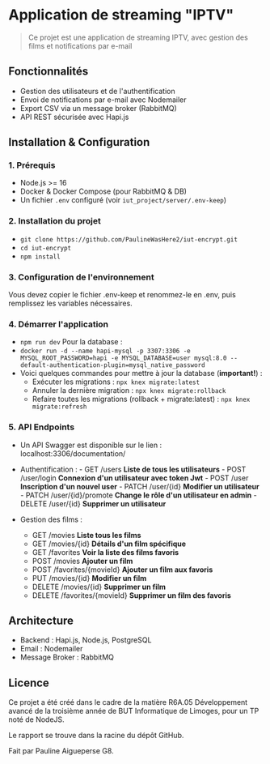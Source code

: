# Application de streaming "IPTV"

> Ce projet est une application de streaming IPTV, avec gestion des films et notifications par e-mail

## Fonctionnalités
  - Gestion des utilisateurs et de l'authentification  
  - Envoi de notifications par e-mail avec Nodemailer  
  - Export CSV via un message broker (RabbitMQ)  
  - API REST sécurisée avec Hapi.js  

## Installation & Configuration

### 1. Prérequis
- Node.js >= 16
- Docker & Docker Compose (pour RabbitMQ & DB)
- Un fichier `.env` configuré (voir `iut_project/server/.env-keep`)

### 2. Installation du projet
  - `git clone https://github.com/PaulineWasHere2/iut-encrypt.git`
  - `cd iut-encrypt`
  - `npm install`

### 3. Configuration de l'environnement
Vous devez copier le fichier .env-keep et renommez-le en .env, puis remplissez les variables nécessaires.

### 4. Démarrer l'application
  - `npm run dev`
Pour la database :
  - `docker run -d --name hapi-mysql -p 3307:3306 -e MYSQL_ROOT_PASSWORD=hapi -e MYSQL_DATABASE=user mysql:8.0 --default-authentication-plugin=mysql_native_password`
  - Voici quelques commandes pour mettre à jour la database (**important!**) :
    - Exécuter les migrations :
        `npx knex migrate:latest`
    - Annuler la dernière migration :
        `npx knex migrate:rollback`
    - Refaire toutes les migrations (rollback + migrate:latest) :
        `npx knex migrate:refresh`

### 5. API Endpoints
  - Un API Swagger est disponible sur le lien : localhost:3306/documentation/
  -  Authentification :
    -  GET /users **Liste de tous les utilisateurs**
    -  POST	/user/login	**Connexion d'un utilisateur avec token Jwt**
    -  POST	/user	**Inscription d'un nouvel user**
    -  PATCH /user/{id} **Modifier un utilisateur**
    -  PATCH /user/{id}/promote **Change le rôle d'un utilisateur en admin**
    -  DELETE /user/{id} **Supprimer un utilisateur**
  
  - Gestion des films :
    - GET	/movies	**Liste tous les films**
    - GET	/movies/{id}	**Détails d'un film spécifique**
    - GET /favorites **Voir la liste des films favoris**
    - POST /movies	**Ajouter un film**
    - POST /favorites/{movieId} **Ajouter un film aux favoris**
    - PUT /movies/{id} **Modifier un film**
    - DELETE /movies/{id} **Supprimer un film**
    - DELETE /favorites/{movieId} **Supprimer un film des favoris**

## Architecture
-  Backend : Hapi.js, Node.js, PostgreSQL
- Email : Nodemailer
- Message Broker : RabbitMQ

## Licence

Ce projet a été créé dans le cadre de la matière R6A.05 Développement avancé de la troisième année de BUT Informatique de Limoges, pour un TP noté de NodeJS.

Le rapport se trouve dans la racine du dépôt GitHub.

Fait par Pauline Aigueperse G8.


